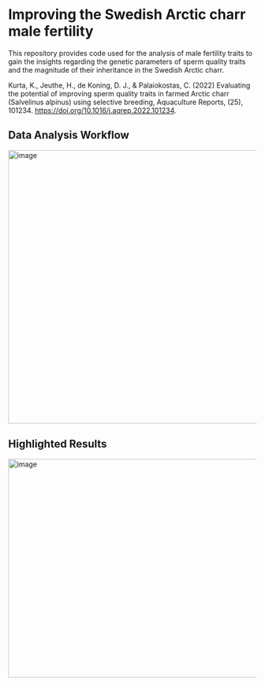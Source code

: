 # Improving the Swedish Arctic charr male fertility
This repository provides code used for the analysis of male fertility traits to gain the insights regarding the genetic parameters of sperm quality traits and the magnitude of their inheritance in the Swedish Arctic charr.

Kurta, K., Jeuthe, H., de Koning, D. J., & Palaiokostas, C. (2022) Evaluating the potential of improving sperm quality traits in farmed Arctic charr (Salvelinus alpinus) using selective breeding, Aquaculture Reports, (25), 101234. https://doi.org/10.1016/j.aqrep.2022.101234.

## Data Analysis Workflow

<img width="683" height="554" alt="image" src="https://github.com/user-attachments/assets/20856045-086e-40a3-adc2-b85d858a34a8" />

## Highlighted Results 

<img width="554" height="443" alt="image" src="https://github.com/user-attachments/assets/1a81d61d-89de-4134-981d-84cac0f6d68c" />







